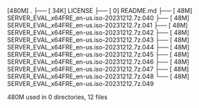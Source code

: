 [480M]  .
├── [ 34K]  LICENSE
├── [   0]  README.md
├── [ 48M]  SERVER_EVAL_x64FRE_en-us.iso-20231212.7z.040
├── [ 48M]  SERVER_EVAL_x64FRE_en-us.iso-20231212.7z.041
├── [ 48M]  SERVER_EVAL_x64FRE_en-us.iso-20231212.7z.042
├── [ 48M]  SERVER_EVAL_x64FRE_en-us.iso-20231212.7z.043
├── [ 48M]  SERVER_EVAL_x64FRE_en-us.iso-20231212.7z.044
├── [ 48M]  SERVER_EVAL_x64FRE_en-us.iso-20231212.7z.045
├── [ 48M]  SERVER_EVAL_x64FRE_en-us.iso-20231212.7z.046
├── [ 48M]  SERVER_EVAL_x64FRE_en-us.iso-20231212.7z.047
├── [ 48M]  SERVER_EVAL_x64FRE_en-us.iso-20231212.7z.048
└── [ 48M]  SERVER_EVAL_x64FRE_en-us.iso-20231212.7z.049

 480M used in 0 directories, 12 files
